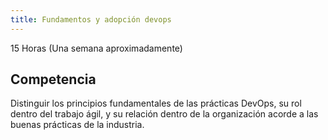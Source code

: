 ```yaml
---
title: Fundamentos y adopción devops
---
```


15 Horas (Una semana aproximadamente)

## Competencia
Distinguir los principios fundamentales de las prácticas DevOps, su rol dentro del trabajo ágil, y su relación dentro de la organización acorde a las buenas prácticas de la industria.


